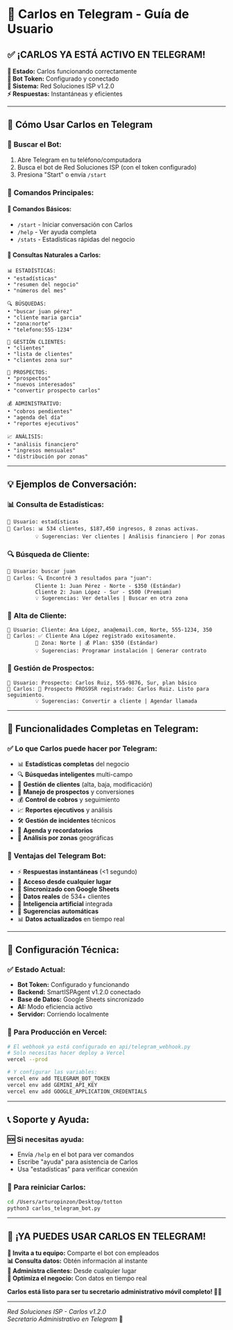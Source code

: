 # 🤖 Carlos en Telegram - Guía de Usuario

## ✅ ¡CARLOS YA ESTÁ ACTIVO EN TELEGRAM!

**🎉 Estado:** Carlos funcionando correctamente  
**📱 Bot Token:** Configurado y conectado  
**🏢 Sistema:** Red Soluciones ISP v1.2.0  
**⚡ Respuestas:** Instantáneas y eficientes

---

## 📱 Cómo Usar Carlos en Telegram

### 🚀 **Buscar el Bot:**
1. Abre Telegram en tu teléfono/computadora
2. Busca el bot de Red Soluciones ISP (con el token configurado)
3. Presiona "Start" o envía `/start`

### 💬 **Comandos Principales:**

#### 🎯 **Comandos Básicos:**
- `/start` - Iniciar conversación con Carlos
- `/help` - Ver ayuda completa
- `/stats` - Estadísticas rápidas del negocio

#### 🤖 **Consultas Naturales a Carlos:**
```
📊 ESTADÍSTICAS:
• "estadísticas"
• "resumen del negocio"
• "números del mes"

🔍 BÚSQUEDAS:
• "buscar juan pérez"
• "cliente maria garcia"
• "zona:norte"
• "telefono:555-1234"

👥 GESTIÓN CLIENTES:
• "clientes"
• "lista de clientes"
• "clientes zona sur"

🎯 PROSPECTOS:
• "prospectos"
• "nuevos interesados"
• "convertir prospecto carlos"

💰 ADMINISTRATIVO:
• "cobros pendientes"
• "agenda del día"
• "reportes ejecutivos"

📈 ANÁLISIS:
• "análisis financiero"
• "ingresos mensuales"
• "distribución por zonas"
```

---

## 💡 **Ejemplos de Conversación:**

### 📊 **Consulta de Estadísticas:**
```
👤 Usuario: estadísticas
🤖 Carlos: 📊 534 clientes, $187,450 ingresos, 8 zonas activas.
         💡 Sugerencias: Ver clientes | Análisis financiero | Por zonas
```

### 🔍 **Búsqueda de Cliente:**
```
👤 Usuario: buscar juan
🤖 Carlos: 🔍 Encontré 3 resultados para "juan":
         Cliente 1: Juan Pérez - Norte - $350 (Estándar)
         Cliente 2: Juan López - Sur - $500 (Premium)
         💡 Sugerencias: Ver detalles | Buscar en otra zona
```

### 👥 **Alta de Cliente:**
```
👤 Usuario: Cliente: Ana López, ana@email.com, Norte, 555-1234, 350
🤖 Carlos: ✅ Cliente Ana López registrado exitosamente.
         📍 Zona: Norte | 💰 Plan: $350 (Estándar)
         💡 Sugerencias: Programar instalación | Generar contrato
```

### 🎯 **Gestión de Prospectos:**
```
👤 Usuario: Prospecto: Carlos Ruiz, 555-9876, Sur, plan básico
🤖 Carlos: 🎯 Prospecto PROS9SR registrado: Carlos Ruiz. Listo para seguimiento.
         💡 Sugerencias: Convertir a cliente | Agendar llamada
```

---

## 🎯 **Funcionalidades Completas en Telegram:**

### ✅ **Lo que Carlos puede hacer por Telegram:**
- 📊 **Estadísticas completas** del negocio
- 🔍 **Búsquedas inteligentes** multi-campo
- 👥 **Gestión de clientes** (alta, baja, modificación)
- 🎯 **Manejo de prospectos** y conversiones
- 💰 **Control de cobros** y seguimiento
- 📈 **Reportes ejecutivos** y análisis
- 🛠️ **Gestión de incidentes** técnicos
- 📅 **Agenda y recordatorios**
- 📍 **Análisis por zonas** geográficas

### 🚀 **Ventajas del Telegram Bot:**
- ⚡ **Respuestas instantáneas** (<1 segundo)
- 📱 **Acceso desde cualquier lugar**
- 🔄 **Sincronizado con Google Sheets**
- 💼 **Datos reales** de 534+ clientes
- 🧠 **Inteligencia artificial** integrada
- 🎯 **Sugerencias automáticas**
- 📊 **Datos actualizados** en tiempo real

---

## 🔧 **Configuración Técnica:**

### ✅ **Estado Actual:**
- **Bot Token:** Configurado y funcionando
- **Backend:** SmartISPAgent v1.2.0 conectado
- **Base de Datos:** Google Sheets sincronizado
- **AI:** Modo eficiencia activo
- **Servidor:** Corriendo localmente

### 🚀 **Para Producción en Vercel:**
```bash
# El webhook ya está configurado en api/telegram_webhook.py
# Solo necesitas hacer deploy a Vercel
vercel --prod

# Y configurar las variables:
vercel env add TELEGRAM_BOT_TOKEN
vercel env add GEMINI_API_KEY
vercel env add GOOGLE_APPLICATION_CREDENTIALS
```

---

## 📞 **Soporte y Ayuda:**

### 🆘 **Si necesitas ayuda:**
- Envía `/help` en el bot para ver comandos
- Escribe "ayuda" para asistencia de Carlos
- Usa "estadísticas" para verificar conexión

### 🔄 **Para reiniciar Carlos:**
```bash
cd /Users/arturopinzon/Desktop/totton
python3 carlos_telegram_bot.py
```

---

## 🎉 **¡YA PUEDES USAR CARLOS EN TELEGRAM!**

**👥 Invita a tu equipo:** Comparte el bot con empleados  
**📊 Consulta datos:** Obtén información al instante  
**💼 Administra clientes:** Desde cualquier lugar  
**🚀 Optimiza el negocio:** Con datos en tiempo real

**Carlos está listo para ser tu secretario administrativo móvil completo! 📱🤖**

---

*Red Soluciones ISP - Carlos v1.2.0*  
*Secretario Administrativo en Telegram* 📱
